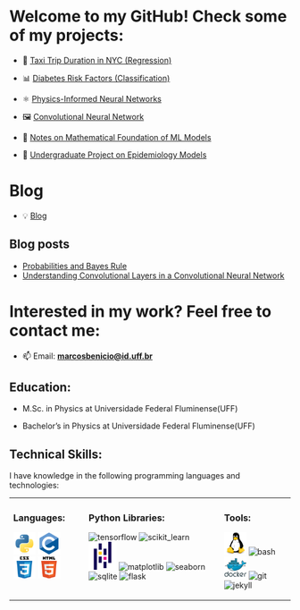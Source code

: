 <h1 align="left">Welcome to my GitHub! Check some of my projects:</h1>

- 🚕 [Taxi Trip Duration in NYC (Regression)](https://github.com/marcosbenicio/taxi-trip-regression/blob/main/notebooks/taxi-trip-duration-raw.ipynb)

- 📊 [Diabetes Risk Factors (Classification)](https://github.com/marcosbenicio/diabetes-classification)

- ⚛️ [Physics-Informed Neural Networks](https://github.com/marcosbenicio/pinns)

- 🖼️ [Convolutional Neural Network](https://github.com/marcosbenicio/convolutional-neural-network) 

- 📝 [Notes on Mathematical Foundation of ML Models](https://github.com/marcosbenicio/ML-zoomcamp)

- 🔬 [Undergraduate Project on Epidemiology Models](https://github.com/marcosbenicio/epidemiology)

<!-- BLOG-POST-LIST:START -->
<!-- BLOG-POST-LIST:END -->

# Blog 

- 💡 [ Blog ](https://marcosbenicio.github.io/)


## Blog posts

<!-- BLOG-POST-LIST:START -->
- [Probabilities and Bayes Rule](https://marcosbenicio.github.io/2023/11/22/probability.html)
- [Understanding Convolutional Layers in a Convolutional Neural Network](https://marcosbenicio.github.io/2023/11/27/cnn.html)
<!-- BLOG-POST-LIST:END -->

<h1 align="left">Interested in my work? Feel free to contact me:</h1>

- 📫 Email: **marcosbenicio@id.uff.br**


<h2 align="left">Education:</h2>

- M.Sc. in Physics at Universidade Federal Fluminense(UFF)

- Bachelor’s in Physics at Universidade Federal Fluminense(UFF) 

<h2 align="left">Technical Skills:</h2>

<p>I have knowledge in the following programming languages and technologies:</p>

<table>
  <tr>
    <!-- Languages -->
    <td valign="top" style="border: none;">
      <h3 align="left">Languages:</h3>
      <p align="left">
        <a target="_blank" rel="noreferrer"> 
          <img src="https://raw.githubusercontent.com/devicons/devicon/master/icons/python/python-original.svg" alt="python" width="40" height="40"/>
        </a>
        <a target="_blank" rel="noreferrer"> 
          <img src="https://raw.githubusercontent.com/devicons/devicon/master/icons/c/c-original.svg" alt="c" width="40" height="40"/>
        </a>
        <a target="_blank" rel="noreferrer"> 
          <img src="https://raw.githubusercontent.com/devicons/devicon/master/icons/css3/css3-original-wordmark.svg" alt="css3" width="40" height="40"/> 
        </a>
        <a target="_blank" rel="noreferrer"> 
          <img src="https://raw.githubusercontent.com/devicons/devicon/master/icons/html5/html5-original-wordmark.svg" alt="html5" width="40" height="40"/>
        </a>
      </p>
    </td>
    <!-- Python Libraries -->
    <td valign="top" style="border: none;">
      <h3 align="left">Python Libraries:</h3>
      <p align="left">
        <a target="_blank" rel="noreferrer"> 
          <img src="https://www.vectorlogo.zone/logos/tensorflow/tensorflow-icon.svg" alt="tensorflow" width="40" height="40"/> 
        </a>
        <a target="_blank" rel="noreferrer"> 
          <img src="https://upload.wikimedia.org/wikipedia/commons/0/05/Scikit_learn_logo_small.svg" alt="scikit_learn" width="60" height="60"/>
        </a>
        <a target="_blank" rel="noreferrer"> 
          <img src="https://raw.githubusercontent.com/devicons/devicon/2ae2a900d2f041da66e950e4d48052658d850630/icons/pandas/pandas-original.svg" alt="pandas" width="50" height="50"/>
        </a>
        <a target="_blank" rel="noreferrer"> 
          <img src="https://upload.wikimedia.org/wikipedia/commons/8/84/Matplotlib_icon.svg" alt="matplotlib" width="40" height="40"/>
        </a>
        <a target="_blank" rel="noreferrer"> 
          <img src="https://seaborn.pydata.org/_images/logo-mark-lightbg.svg" alt="seaborn" width="40" height="40"/>
        </a>
        <a target="_blank" rel="noreferrer"> 
          <img src="https://www.vectorlogo.zone/logos/sqlite/sqlite-icon.svg" alt="sqlite" width="40" height="40"/>
        </a>
        <a target="_blank" rel="noreferrer"> 
          <img src="https://www.vectorlogo.zone/logos/pocoo_flask/pocoo_flask-icon.svg" alt="flask" width="40" height="40"/>
        </a>
      </p>
    </td>
    <!-- Tools -->
    <td valign="top" style="border: none;">
      <h3 align="left">Tools:</h3>
      <p align="left">
        <a target="_blank" rel="noreferrer"> 
          <img src="https://raw.githubusercontent.com/devicons/devicon/master/icons/linux/linux-original.svg" alt="linux" width="40" height="40"/>
        </a>
        <a target="_blank" rel="noreferrer">
          <img src="https://www.vectorlogo.zone/logos/gnu_bash/gnu_bash-official.svg" alt="bash" width="60" height="60"/>
        </a>
        <a target="_blank" rel="noreferrer"> 
          <img src="https://raw.githubusercontent.com/devicons/devicon/master/icons/docker/docker-original-wordmark.svg" alt="docker" width="40" height="40"/>
        </a>
        <a target="_blank" rel="noreferrer"> 
          <img src="https://www.vectorlogo.zone/logos/git-scm/git-scm-icon.svg" alt="git" width="40" height="40"/>
        </a>
        <a target="_blank" rel="noreferrer"> 
          <img src="https://www.vectorlogo.zone/logos/jekyllrb/jekyllrb-icon.svg" alt="jekyll" width="40" height="40"/>
        </a>
      </p>
    </td>
  </tr>
</table>

   

